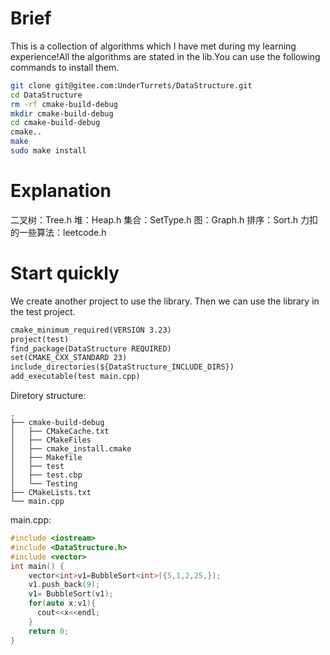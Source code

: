 # Brief
This is a collection of algorithms which I have met during my learning experience!All the algorithms are stated in the lib.You can use the following commands to install them.
```bash
git clone git@gitee.com:UnderTurrets/DataStructure.git
cd DataStructure
rm -rf cmake-build-debug
mkdir cmake-build-debug
cd cmake-build-debug
cmake..
make
sudo make install
```
# Explanation
二叉树：Tree.h
堆：Heap.h
集合：SetType.h
图：Graph.h
排序：Sort.h
力扣的一些算法：leetcode.h

# Start quickly
We create another project to use the library. Then we can use the library in the test project.
```CMakeLists.txt
cmake_minimum_required(VERSION 3.23)
project(test)
find_package(DataStructure REQUIRED)
set(CMAKE_CXX_STANDARD 23)
include_directories(${DataStructure_INCLUDE_DIRS})
add_executable(test main.cpp)
```
Diretory structure:
```
.
├── cmake-build-debug
│   ├── CMakeCache.txt
│   ├── CMakeFiles
│   ├── cmake_install.cmake
│   ├── Makefile
│   ├── test
│   ├── test.cbp
│   └── Testing
├── CMakeLists.txt
└── main.cpp
```
main.cpp:
```cpp
#include <iostream>
#include <DataStructure.h>
#include <vector>
int main() {
    vector<int>v1=BubbleSort<int>({5,1,2,25,});
    v1.push_back(9);
    v1= BubbleSort(v1);
    for(auto x:v1){
      cout<<x<<endl;
    }
    return 0;
}
```